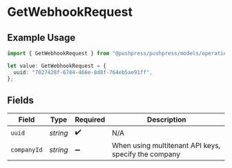 # GetWebhookRequest

## Example Usage

```typescript
import { GetWebhookRequest } from "@pushpress/pushpress/models/operations";

let value: GetWebhookRequest = {
  uuid: "7027428f-6784-466e-8d8f-764eb5ae91ff",
};
```

## Fields

| Field                                                | Type                                                 | Required                                             | Description                                          |
| ---------------------------------------------------- | ---------------------------------------------------- | ---------------------------------------------------- | ---------------------------------------------------- |
| `uuid`                                               | *string*                                             | :heavy_check_mark:                                   | N/A                                                  |
| `companyId`                                          | *string*                                             | :heavy_minus_sign:                                   | When using multitenant API keys, specify the company |
